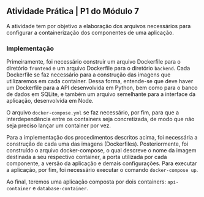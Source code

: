 <h2>Atividade Prática | P1 do Módulo 7</h2>

<p>A atividade tem por objetivo a elaboração dos arquivos necessários para configurar a containerização dos componentes de uma aplicação.</p>

<h3>Implementação</h3>

<p>Primeiramente, foi necessário construir um arquivo Dockerfile para o diretório <code>frontend</code> e um arquivo Dockerfile para o diretório <code>backend</code>. Cada Dockerfile se faz necessário para a construção das imagens que utilizaremos em cada container. Dessa forma, entende-se que deve haver um Dockerfile para a API desenvolvida em Python, bem como para o banco de dados em SQLite, e também um arquivo semelhante para a interface da aplicação, desenvolvida em Node.</p>

<p>O arquivo <code>docker-compose.yml</code> se faz necessário, por fim, para que a interdependência entre os containers seja concretizada, de modo que não seja preciso lançar um container por vez.</p>

<p>Para a implementação dos procedimentos descritos acima, foi necessária a construção de cada uma das imagens (Dockerfiles). Posteriormente, foi construído o arquivo docker-compose, o qual descreve o nome da imagem destinada a seu respectivo container, a porta utilizada por cada componente, a versão da aplicação e demais configurações. Para executar a aplicação, por fim, foi necessário executar o comando <code>docker-compose up</code>.</p>

<p>Ao final, teremos uma aplicação composta por dois containers: <code>api-container</code> e <code>database-container</code>.</p>